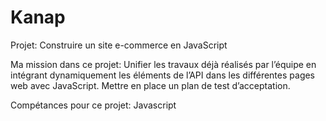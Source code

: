 # Kanap #
<p>Projet: Construire un site e-commerce en JavaScript</p>
<p>Ma mission dans ce projet: Unifier les travaux déjà réalisés par l’équipe en intégrant dynamiquement les éléments de l’API dans les différentes pages web avec JavaScript.
Mettre en place un plan de test d’acceptation.</p>
<p>Compétances pour ce projet: Javascript<p>


